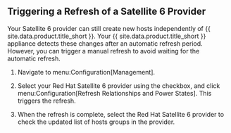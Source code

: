 ## Triggering a Refresh of a Satellite 6 Provider

Your Satellite 6 provider can still create new hosts independently of
{{ site.data.product.title_short }}. Your {{ site.data.product.title_short }} appliance detects these changes
after an automatic refresh period. However, you can trigger a manual
refresh to avoid waiting for the automatic refresh.

1.  Navigate to menu:Configuration\[Management\].

2.  Select your Red Hat Satellite 6 provider using the checkbox, and
    click menu:Configuration\[Refresh Relationships and Power States\].
    This triggers the refresh.

3.  When the refresh is complete, select the Red Hat Satellite 6
    provider to check the updated list of hosts groups in the provider.
